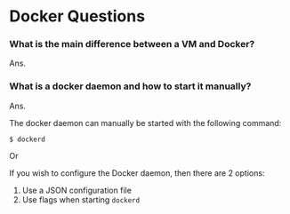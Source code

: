 # Docker Questions

### What is the main difference between a VM and Docker?

Ans. 

### What is a docker daemon and how to start it manually?

Ans. 

The docker daemon can manually be started with the following command:

<code>$ dockerd </code>

Or

If you wish to configure the Docker daemon, then there are 2 options:

1. Use a JSON configuration file
2. Use flags when starting <code>dockerd</code>

